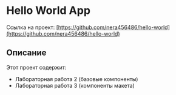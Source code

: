 # Hello World App

Ссылка на проект: [https://github.com/nera456486/hello-world](https://github.com/nera456486/hello-world)

## Описание
Этот проект содержит:
- Лабораторная работа 2 (базовые компоненты)
- Лабораторная работа 3 (компоненты макета)
